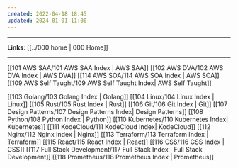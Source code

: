 ```yaml
---
created: 2022-04-18 18:45
updated: 2024-01-01 11:00
---
```

---
**Links**: [[../000 home | 000 Home]]

---

[[101 AWS SAA/101 AWS SAA Index | AWS SAA]]
[[102 AWS DVA/102 AWS DVA Index | AWS DVA]]
[[114 AWS SOA/114 AWS SOA Index | AWS SOA]]
[[109 AWS Self Taught/109 AWS Self Taught Index| AWS Self Taught]]

[[103 Golang/103 Golang Index | Golang]]
[[104 Linux/104 Linux Index | Linux]]
[[105 Rust/105 Rust Index | Rust]]
[[106 Git/106 Git Index | Git]]
[[107 Design Patterns/107 Design Patterns Index| Design Patterns]]
[[108 Python/108 Python Index | Python]]
[[110 Kubernetes/110 Kubernetes Index| Kubernetes]]
[[111 KodeCloud/111 KodeCloud Index| KodeCloud]]
[[112 Nginx/112 Nginx Index | Nginx]]
[[113 Terraform/113 Terraform Index | Terraform]]
[[115 React/115 React Index | React]]
[[116 CSS/116 CSS Index | CSS]]
[[117 Full Stack Development/117 Full Stack Index | Full Stack Development]]
[[118 Prometheus/118 Prometheus Index | Prometheus]]
